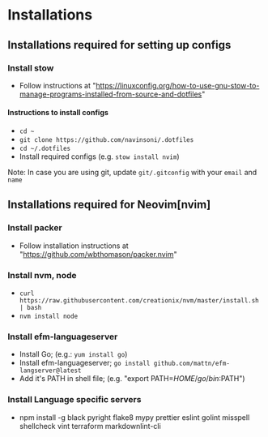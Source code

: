 # Installations

## Installations required for setting up configs

### Install stow

- Follow instructions at "https://linuxconfig.org/how-to-use-gnu-stow-to-manage-programs-installed-from-source-and-dotfiles"

#### Instructions to install configs
- `cd ~`
- `git clone https://github.com/navinsoni/.dotfiles`
- `cd ~/.dotfiles`
- Install required configs (e.g. `stow install nvim`)

Note: In case you are using git, update `git/.gitconfig` with your `email` and `name`

## Installations required for Neovim[nvim]

### Install packer

- Follow installation instructions at "https://github.com/wbthomason/packer.nvim"

### Install nvm, node

- `curl https://raw.githubusercontent.com/creationix/nvm/master/install.sh | bash`
- `nvm install node`

### Install efm-languageserver

- Install Go; (e.g.: `yum install go`)
- Install efm-languageserver; `go install github.com/mattn/efm-langserver@latest`
- Add it's PATH in shell file; (e.g. "export PATH=$HOME/go/bin:$PATH")

### Install Language specific servers

- npm install -g black pyright flake8 mypy prettier eslint golint misspell shellcheck vint terraform markdownlint-cli

